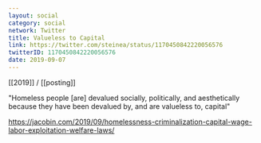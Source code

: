 ```yaml
---
layout: social
category: social
network: Twitter
title: Valueless to Capital
link: https://twitter.com/steinea/status/1170450842220056576
twitterID: 1170450842220056576
date: 2019-09-07
---
```


[[2019]] / [[posting]]

"Homeless people [are] devalued socially, politically, and aesthetically because they have been devalued by, and are valueless to, capital"

<https://jacobin.com/2019/09/homelessness-criminalization-capital-wage-labor-exploitation-welfare-laws/>
